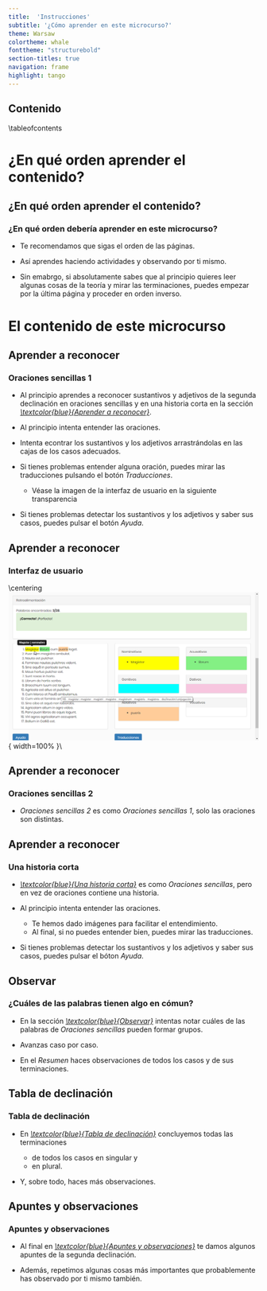 ```yaml
---
title:  'Instrucciones'
subtitle: '¿Cómo aprender en este microcurso?'
theme: Warsaw
colortheme: whale
fonttheme: "structurebold"
section-titles: true
navigation: frame
highlight: tango
---
```



## Contenido

\tableofcontents

# ¿En qué orden aprender el contenido?

## ¿En qué orden aprender el contenido? 

### ¿En qué orden debería aprender en este microcurso? 
* Te recomendamos que sigas el orden de las páginas. 

* Así aprendes haciendo actividades y observando por ti mismo.

* Sin emabrgo, si absolutamente sabes que al principio quieres leer algunas cosas de la teoría y mirar las terminaciones, puedes empezar por la última página y proceder en orden inverso.

# El contenido de este microcurso

## Aprender a reconocer

### Oraciones sencillas 1

* Al principio aprendes a reconocer sustantivos y adjetivos de la segunda declinación en oraciones sencillas y en una historia corta en la sección _[\textcolor{blue}{Aprender a reconocer}](https://17kari.github.io/latin_la_segunda_declinacion/oraciones_sencillas_1.html)_.

* Al principio intenta entender las oraciones.

* Intenta econtrar los sustantivos y los adjetivos arrastrándolas en las cajas de los casos adecuados.

* Si tienes problemas entender alguna oración, puedes mirar las traducciones pulsando el botón _Traducciones_.
	- Véase la imagen de la interfaz de usuario en la siguiente transparencia

* Si tienes problemas detectar los sustantivos y los adjetivos y saber sus casos, puedes pulsar el botón _Ayuda_.

## Aprender a reconocer
### Interfaz de usuario  
\centering
![](../img/instrucciones/oraciones_sencillas.png){ width=100% }\


## Aprender a reconocer

### Oraciones sencillas 2

* _Oraciones sencillas 2_ es como _Oraciones sencillas 1_, solo las oraciones son distintas.

## Aprender a reconocer

### Una historia corta

* _[\textcolor{blue}{Una historia corta}](https://17kari.github.io/latin_la_segunda_declinacion/historia_corta.html)_ es como _Oraciones sencillas_, pero en vez de oraciones contiene una historia.

* Al principio intenta entender las oraciones.
	- Te hemos dado imágenes para facilitar el entendimiento. 
	- Al final, si no puedes entender bien, puedes mirar las traducciones.

* Si tienes problemas detectar los sustantivos y los adjetivos y saber sus casos, puedes pulsar el bóton _Ayuda_.


## Observar

### ¿Cuáles de las palabras tienen algo en cómun? 

* En la sección _[\textcolor{blue}{Observar}](https://17kari.github.io/latin_la_segunda_declinacion/nominativos.html)_ intentas notar cuáles de las palabras de _Oraciones sencillas_ pueden formar grupos.

* Avanzas caso por caso. 

* En el _Resumen_ haces observaciones de todos los casos y de sus terminaciones.

## Tabla de declinación

### Tabla de declinación 

* En _[\textcolor{blue}{Tabla de declinación}](https://17kari.github.io/latin_la_segunda_declinacion/tabla.html)_ concluyemos todas las terminaciones 
	- de todos los casos en singular y 
	- en plural.

* Y, sobre todo, haces más observaciones.

## Apuntes y observaciones

### Apuntes y observaciones 

* Al final en _[\textcolor{blue}{Apuntes y observaciones}](https://17kari.github.io/latin_la_segunda_declinacion/apuntes.html)_ te damos algunos apuntes de la segunda declinación. 

* Además, repetimos algunas cosas más importantes que probablemente has observado por ti mismo también.
